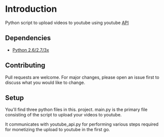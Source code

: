 # Introduction

Python script to upload videos to youtube using youtube [API](https://developers.google.com/youtube/v3/)


## Dependencies

* [Python 2.6/2.7/3x](http://www.python.org/)

## Contributing
Pull requests are welcome. For major changes, please open an issue first to discuss what you would like to change.

## Setup

You'll find three python files in this. project. 
main.py is the primary file consisting of the script to upload your videos to youtube. 

It communicates with youtube_api.py for performing various steps required for monetizing the upload to youtube in the first go.  